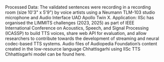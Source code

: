 Processed Data:
 The validated sentences were recording in a recording room (size 10'3" x 5'9") by voice artists using a Neumann TLM-103 studio microphone and Audio Interface UAD Apollo Twin X. 
 Application:
 IISc has organised the LIMMITS challenges (2023, 2025) as part of IEEE International Conference on Acoustics, Speech, and Signal Processing (ICASSP) to build TTS voices, share web API for evaluation, and allow researchers to contribute towards the development of streaming and neural codec-based TTS systems. 
 Audio files of Audiopedia Foundation’s content created in the low-resource language Chhattisgarhi using IISc TTS Chhattisgarhi model can be found here.